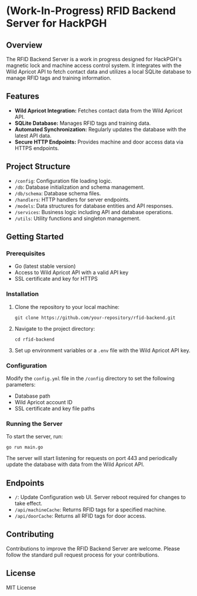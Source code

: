 
# (Work-In-Progress) RFID Backend Server for HackPGH

## Overview

The RFID Backend Server is a work in progress designed for HackPGH's magnetic lock and machine access control system. It integrates with the Wild Apricot API to fetch contact data and utilizes a local SQLite database to manage RFID tags and training information.

## Features

-   **Wild Apricot Integration:** Fetches contact data from the Wild Apricot API.
-   **SQLite Database:** Manages RFID tags and training data.
-   **Automated Synchronization:** Regularly updates the database with the latest API data.
-   **Secure HTTP Endpoints:** Provides machine and door access data via HTTPS endpoints.

## Project Structure

-   `/config`: Configuration file loading logic.
-   `/db`: Database initialization and schema management.
-   `/db/schema`: Database schema files.
-   `/handlers`: HTTP handlers for server endpoints.
-   `/models`: Data structures for database entities and API responses.
-   `/services`: Business logic including API and database operations.
-   `/utils`: Utility functions and singleton management.

## Getting Started

### Prerequisites

-   Go (latest stable version)
-   Access to Wild Apricot API with a valid API key
-   SSL certificate and key for HTTPS

### Installation

1.  Clone the repository to your local machine:
    
    `git clone https://github.com/your-repository/rfid-backend.git` 
    
2.  Navigate to the project directory:
    
    `cd rfid-backend` 
    
3.  Set up environment variables or a `.env` file with the Wild Apricot API key.

### Configuration

Modify the `config.yml` file in the `/config` directory to set the following parameters:

-   Database path
-   Wild Apricot account ID
-   SSL certificate and key file paths

### Running the Server

To start the server, run:

`go run main.go` 

The server will start listening for requests on port 443 and periodically update the database with data from the Wild Apricot API.

## Endpoints

-   `/`: Update Configuration web UI. Server reboot required for changes to take effect.
-   `/api/machineCache`: Returns RFID tags for a specified machine.
-   `/api/doorCache`: Returns all RFID tags for door access.

## Contributing

Contributions to improve the RFID Backend Server are welcome. Please follow the standard pull request process for your contributions.

## License

MIT License
